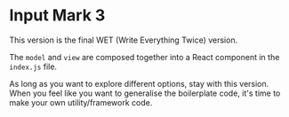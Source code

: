# Input Mark 3

This version is the final WET (Write Everything Twice) version.

The `model` and `view` are composed together into a React component in the `index.js` file.

As long as you want to explore different options, stay with this version. When you feel like you want to generalise the boilerplate code, it's time to make your own utility/framework code.
